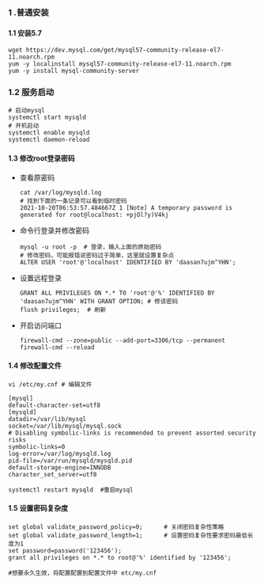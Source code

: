 ### 1 .普通安装
#### 1.1 安装5.7

```shell
wget https://dev.mysql.com/get/mysql57-community-release-el7-11.noarch.rpm
yum -y localinstall mysql57-community-release-el7-11.noarch.rpm 
yum -y install mysql-community-server
```

### 1.2 服务启动

```shell
# 启动mysql
systemctl start mysqld  
# 开机启动
systemctl enable mysqld
systemctl daemon-reload
```

#### 1.3 修改root登录密码

* 查看原密码

  ```shell
  cat /var/log/mysqld.log
  # 找到下面的一条记录可以看到临时密码
  2021-10-20T06:53:57.484667Z 1 [Note] A temporary password is generated for root@localhost: +pjOl?y)V4kj
  ```

* 命令行登录并修改密码

  ```shell
  mysql -u root -p  # 登录，输入上面的原始密码
  # 修改密码，可能报错说密码过于简单，这里就设置复杂点
  ALTER USER 'root'@'localhost' IDENTIFIED BY 'daasan7ujm^YHN';
  ```

* 设置远程登录

  ```shell
  GRANT ALL PRIVILEGES ON *.* TO 'root'@'%' IDENTIFIED BY 'daasan7ujm^YHN' WITH GRANT OPTION; # 修该密码
  flush privileges;  # 刷新
  ```

* 开启访问端口

  ```shell
  firewall-cmd --zone=public --add-port=3306/tcp --permanent
  firewall-cmd --reload
  ```

#### 1.4 修改配置文件

```shell
vi /etc/my.cnf # 编辑文件

[mysql]
default-character-set=utf8
[mysqld]
datadir=/var/lib/mysql
socket=/var/lib/mysql/mysql.sock
# Disabling symbolic-links is recommended to prevent assorted security risks
symbolic-links=0
log-error=/var/log/mysqld.log
pid-file=/var/run/mysqld/mysqld.pid
default-storage-engine=INNODB
character_set_server=utf8

systemctl restart mysqld  #重启mysql
```

#### 1.5 设置密码复杂度

```shell
set global validate_password_policy=0;      # 关闭密码复杂性策略
set global validate_password_length=1;      # 设置密码复杂性要求密码最低长度为1
set password=password('123456');
grant all privileges on *.* to root@'%' identified by '123456';

#想要永久生效，将配置配置到配置文件中 etc/my.cnf
```



